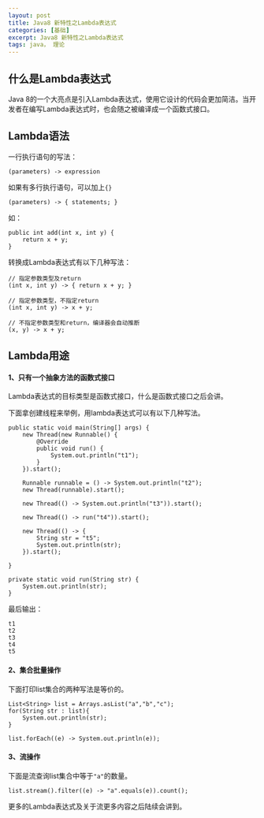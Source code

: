 ```yaml
---
layout: post
title: Java8 新特性之Lambda表达式
categories: [基础]
excerpt: Java8 新特性之Lambda表达式
tags: java， 理论  
---
```


## 什么是Lambda表达式

Java 8的一个大亮点是引入Lambda表达式，使用它设计的代码会更加简洁。当开发者在编写Lambda表达式时，也会随之被编译成一个函数式接口。

## Lambda语法

一行执行语句的写法：

```
(parameters) -> expression
```

如果有多行执行语句，可以加上`{}`
```
(parameters) -> { statements; }
```

如：

```
public int add(int x, int y) {
    return x + y;
}
```

转换成Lambda表达式有以下几种写法：

```
// 指定参数类型及return
(int x, int y) -> { return x + y; }

// 指定参数类型，不指定return
(int x, int y) -> x + y;

// 不指定参数类型和return，编译器会自动推断
(x, y) -> x + y; 

```

## Lambda用途

#### 1、只有一个抽象方法的函数式接口

Lambda表达式的目标类型是函数式接口，什么是函数式接口之后会讲。

下面拿创建线程来举例，用lambda表达式可以有以下几种写法。

```
public static void main(String[] args) {
	new Thread(new Runnable() {
		@Override
		public void run() {
			System.out.println("t1");
		}
	}).start();

	Runnable runnable = () -> System.out.println("t2");
	new Thread(runnable).start();

	new Thread(() -> System.out.println("t3")).start();

	new Thread(() -> run("t4")).start();

	new Thread(() -> {
		String str = "t5";
		System.out.println(str);
	}).start();

}

private static void run(String str) {
	System.out.println(str);
}
```

最后输出：

```
t1
t2
t3
t4
t5
```

#### 2、集合批量操作

下面打印list集合的两种写法是等价的。

```
List<String> list = Arrays.asList("a","b","c");
for(String str : list){
	System.out.println(str);
}

list.forEach((e) -> System.out.println(e));
```

#### 3、流操作

下面是流查询list集合中等于`"a"`的数量。

```
list.stream().filter((e) -> "a".equals(e)).count();
```

更多的Lambda表达式及关于流更多内容之后陆续会讲到。

